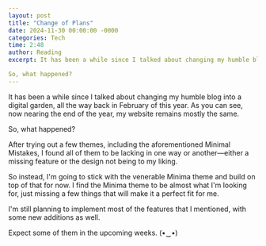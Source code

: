 ```yaml
---
layout: post
title: "Change of Plans"
date: 2024-11-30 00:00:00 -0000
categories: Tech
time: 2:48
author: Reading
excerpt: It has been a while since I talked about changing my humble blog into a digital garden, all the way back in February of this year. As you can see, now nearing the end of the year, my website remains mostly the same.

So, what happened?
---
```


It has been a while since I talked about changing my humble blog into a digital garden, all the way back in February of this year. As you can see, now nearing the end of the year, my website remains mostly the same.

So, what happened?

After trying out a few themes, including the aforementioned Minimal Mistakes, I found all of them to be lacking in one way or another—either a missing feature or the design not being to my liking.

So instead, I'm going to stick with the venerable Minima theme and build on top of that for now. I find the Minima theme to be almost what I'm looking for, just missing a few things that will make it a perfect fit for me.

I'm still planning to implement most of the features that I mentioned, with some new additions as well.

Expect some of them in the upcoming weeks. (•‿•)